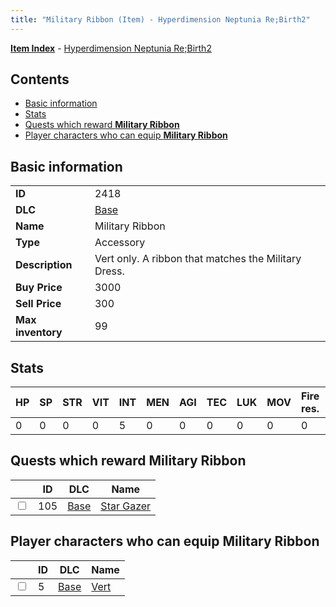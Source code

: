 ```yaml
---
title: "Military Ribbon (Item) - Hyperdimension Neptunia Re;Birth2"
---
```


[**Item Index**](/neptunia/rb2/item/index.html) - [Hyperdimension Neptunia Re;Birth2](/neptunia/rb2)

## Contents

- [Basic information](#basic-information)
- [Stats](#stats)
- [Quests which reward **Military Ribbon**](#quests-which-reward-military-ribbon)
- [Player characters who can equip **Military Ribbon**](#player-characters-who-can-equip-military-ribbon)

## Basic information

|   |   |
| -- | -- |
| **ID** | 2418 |
| **DLC** | [Base](/neptunia/rb2/dlc/0-base.html) |
| **Name** | Military Ribbon |
| **Type** | Accessory |
| **Description** | Vert only. A ribbon that matches the Military Dress. |
| **Buy Price** | 3000 |
| **Sell Price** | 300 |
| **Max inventory** | 99 |

## Stats

| HP | SP | STR | VIT | INT | MEN | AGI | TEC | LUK | MOV | Fire res. | Ice res. | Wind res. | Lightning res. |
| -- | -- | --- | --- | --- | --- | --- | --- | --- | --- | --------- | -------- | --------- | -------------- |
| 0 | 0 | 0 | 0 | 5 | 0 | 0 | 0 | 0 | 0 | 0 | 0 | 0 | 0 |

## Quests which reward **Military Ribbon**

|    | ID | DLC | Name |
| -- | -- | --- | ---- |
| <input type="checkbox" id="rb2-quest-0-105" class="trackbox" /> | 105 | [Base](/neptunia/rb2/dlc/0-base.html) | [Star Gazer](/neptunia/rb2/quest/0-105-star-gazer.html) |

## Player characters who can equip **Military Ribbon**

|    | ID | DLC | Name |
| -- | -- | --- | ---- |
| <input type="checkbox" id="rb2-player-0-5" class="trackbox" /> | 5 | [Base](/neptunia/rb2/dlc/0-base.html) | [Vert](/neptunia/rb2/player/0-5-vert.html) |